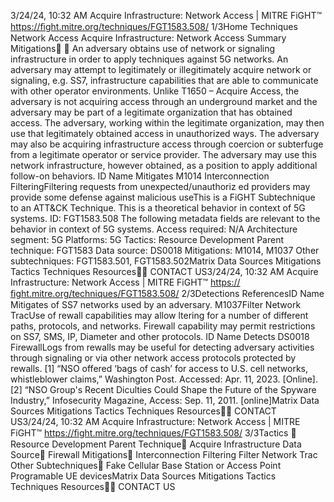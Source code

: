 3/24/24, 10:32 AM Acquire Infrastructure: Network Access | MITRE FiGHT™
https://ﬁght.mitre.org/techniques/FGT1583.508/ 1/3Home Techniques Network Access
Acquire Infrastructure: Network
Access
Summary
Mitigations󰅂 󰅂
An adversary obtains use of network or signaling
infrastructure in order to apply techniques against 5G
networks. An adversary may attempt to legitimately or
illegitimately acquire network or signaling, e.g. SS7,
infrastructure capabilities that are able to communicate with
other operator environments. Unlike T1650 – Acquire Access,
the adversary is not acquiring access through an underground
market and the adversary may be part of a legitimate
organization that has obtained access. The adversary,
working within the legitimate organization, may then use that
legitimately obtained access in unauthorized ways. The
adversary may also be acquiring infrastructure access
through coercion or subterfuge from a legitimate operator or
service provider. The adversary may use this network
infrastructure, however obtained, as a position to apply
additional follow-on behaviors.
ID Name Mitigates
M1014 Interconnection
FilteringFiltering requests from
unexpected/unauthoriz
ed providers may
provide some defense
against malicious useThis is a FiGHT
Subtechnique to an ATT&CK
Technique.
This is a theoretical behavior
in context of 5G systems.
ID: FGT1583.508
The following metadata
fields are relevant to the
behavior in context of 5G
systems.
Access required: N/A
Architecture segment: 5G
Platforms: 5G
Tactics: Resource
Development
Parent technique: FGT1583
Data source: DS0018
Mitigations: M1014, M1037
Other subtechniques:
FGT1583.501, FGT1583.502Matrix Data Sources Mitigations Tactics Techniques Resources󰍝󰇙
CONTACT US3/24/24, 10:32 AM Acquire Infrastructure: Network Access | MITRE FiGHT™
https://ﬁght.mitre.org/techniques/FGT1583.508/ 2/3Detections
ReferencesID Name Mitigates
of SS7 networks used
by an adversary.
M1037Filter Network
Tra cUse of  rewall
capabilities may allow
 ltering for a number of
different paths,
protocols, and
networks. Firewall
capability may permit
restrictions on SS7,
SMS, IP, Diameter and
other protocols.
ID Name Detects
DS0018 FirewallLogs from  rewalls
may be useful for
detecting adversary
activities through
signaling or via other
network access
protocols protected by
 rewalls.
[1] “NSO offered ‘bags of cash’ for access to U.S. cell
networks, whistleblower claims,” Washington Post. Accessed:
Apr. 11, 2023. [Online].
[2] “NSO Group's Recent Di culties Could Shape the Future of
the Spyware Industry,” Infosecurity Magazine, Access: Sep. 11,
2011. [online]Matrix Data Sources Mitigations Tactics Techniques Resources󰍝󰇙
CONTACT US3/24/24, 10:32 AM Acquire Infrastructure: Network Access | MITRE FiGHT™
https://ﬁght.mitre.org/techniques/FGT1583.508/ 3/3Tactics
󰅀
Resource Development
Parent Technique󰅀
Acquire Infrastructure
Data Source󰅀
Firewall
Mitigations󰅀
Interconnection Filtering
Filter Network Tra c
Other Subtechniques󰅀
Fake Cellular Base Station or Access Point
Programable UE devicesMatrix Data Sources Mitigations Tactics Techniques Resources󰍝󰇙
CONTACT US